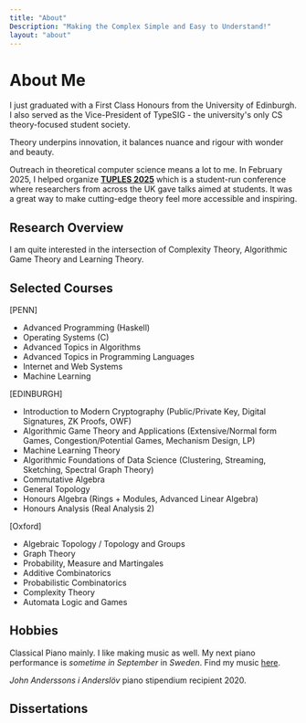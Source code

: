 ```yaml
---
title: "About"
Description: "Making the Complex Simple and Easy to Understand!"
layout: "about"
---
```


# About Me

I just graduated with a First Class Honours from the University of Edinburgh. I also served as the Vice-President of TypeSIG - the university's only CS theory-focused student society.

Theory underpins innovation, it balances nuance and rigour with wonder and beauty.

Outreach in theoretical computer science means a lot to me. In February 2025, I helped organize [**TUPLES 2025**](https://typesig.pl/tuples2025/) which is a student-run conference where researchers from across the UK gave talks aimed at students. It was a great way to make cutting-edge theory feel more accessible and inspiring.

## Research Overview

I am quite interested in the intersection of Complexity Theory, Algorithmic Game Theory and Learning Theory.

## Selected Courses

[PENN]

- Advanced Programming (Haskell)
- Operating Systems (C)
- Advanced Topics in Algorithms
- Advanced Topics in Programming Languages
- Internet and Web Systems
- Machine Learning

[EDINBURGH]

- Introduction to Modern Cryptography (Public/Private Key, Digital Signatures, ZK Proofs, OWF)
- Algorithmic Game Theory and Applications (Extensive/Normal form Games, Congestion/Potential Games, Mechanism Design, LP)
- Machine Learning Theory
- Algorithmic Foundations of Data Science (Clustering, Streaming, Sketching, Spectral Graph Theory)
- Commutative Algebra
- General Topology
- Honours Algebra (Rings + Modules, Advanced Linear Algebra)
- Honours Analysis (Real Analysis 2)

[Oxford]

- Algebraic Topology / Topology and Groups
- Graph Theory
- Probability, Measure and Martingales
- Additive Combinatorics
- Probabilistic Combinatorics
- Complexity Theory
- Automata Logic and Games

## Hobbies

Classical Piano mainly. I like making music as well. My next piano performance is *sometime in September* in *Sweden*. Find my music [here](https://soundcloud.com/hridaya-516569383).

*John Anderssons i Anderslöv* piano stipendium recipient 2020.

## Dissertations

